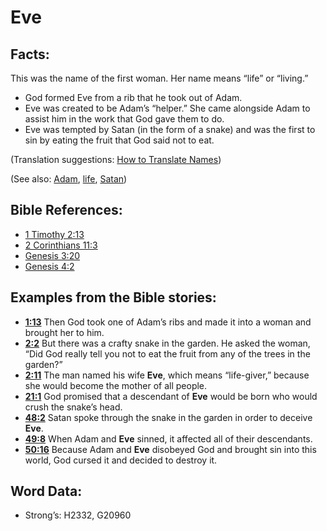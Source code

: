 # Eve

## Facts:

This was the name of the first woman. Her name means “life” or “living.”

* God formed Eve from a rib that he took out of Adam.
* Eve was created to be Adam’s “helper.” She came alongside Adam to assist him in the work that God gave them to do.
* Eve was tempted by Satan (in the form of a snake) and was the first to sin by eating the fruit that God said not to eat.

(Translation suggestions: [How to Translate Names](rc://en/ta/man/translate/translate-names))

(See also: [Adam](../names/adam.md), [life](../kt/life.md), [Satan](../kt/satan.md))

## Bible References:

* [1 Timothy 2:13](rc://en/tn/help/1ti/02/13)
* [2 Corinthians 11:3](rc://en/tn/help/2co/11/03)
* [Genesis 3:20](rc://en/tn/help/gen/03/20)
* [Genesis 4:2](rc://en/tn/help/gen/04/02)

## Examples from the Bible stories:

* __[1:13](rc://en/tn/help/obs/01/13)__ Then God took one of Adam’s ribs and made it into a woman and brought her to him.
* __[2:2](rc://en/tn/help/obs/02/02)__ But there was a crafty snake in the garden. He asked the woman, “Did God really tell you not to eat the fruit from any of the trees in the garden?”
* __[2:11](rc://en/tn/help/obs/02/11)__ The man named his wife __Eve__, which means “life-giver,” because she would become the mother of all people.
* __[21:1](rc://en/tn/help/obs/21/01)__ God promised that a descendant of __Eve__ would be born who would crush the snake’s head.
* __[48:2](rc://en/tn/help/obs/48/02)__ Satan spoke through the snake in the garden in order to deceive __Eve__.
* __[49:8](rc://en/tn/help/obs/49/08)__ When Adam and __Eve__ sinned, it affected all of their descendants.
* __[50:16](rc://en/tn/help/obs/50/16)__ Because Adam and __Eve__ disobeyed God and brought sin into this world, God cursed it and decided to destroy it.

## Word Data:

* Strong’s: H2332, G20960
